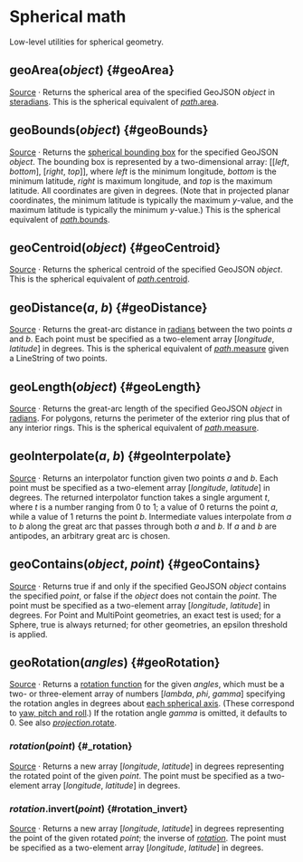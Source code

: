 # Spherical math

Low-level utilities for spherical geometry.

## geoArea(*object*) {#geoArea}

[Source](https://github.com/d3/d3-geo/blob/main/src/area.js) · Returns the spherical area of the specified GeoJSON *object* in [steradians](https://en.wikipedia.org/wiki/Steradian). This is the spherical equivalent of [*path*.area](./path.md#path_area).

## geoBounds(*object*) {#geoBounds}

[Source](https://github.com/d3/d3-geo/blob/main/src/bounds.js) · Returns the [spherical bounding box](https://www.jasondavies.com/maps/bounds/) for the specified GeoJSON *object*. The bounding box is represented by a two-dimensional array: \[\[*left*, *bottom*], \[*right*, *top*\]\], where *left* is the minimum longitude, *bottom* is the minimum latitude, *right* is maximum longitude, and *top* is the maximum latitude. All coordinates are given in degrees. (Note that in projected planar coordinates, the minimum latitude is typically the maximum *y*-value, and the maximum latitude is typically the minimum *y*-value.) This is the spherical equivalent of [*path*.bounds](./path.md#path_bounds).

## geoCentroid(*object*) {#geoCentroid}

[Source](https://github.com/d3/d3-geo/blob/main/src/centroid.js) · Returns the spherical centroid of the specified GeoJSON *object*. This is the spherical equivalent of [*path*.centroid](./path.md#path_centroid).

## geoDistance(*a*, *b*) {#geoDistance}

[Source](https://github.com/d3/d3-geo/blob/main/src/distance.js) · Returns the great-arc distance in [radians](http://mathworld.wolfram.com/Radian.html) between the two points *a* and *b*. Each point must be specified as a two-element array \[*longitude*, *latitude*\] in degrees. This is the spherical equivalent of [*path*.measure](./path.md#path_measure) given a LineString of two points.

## geoLength(*object*) {#geoLength}

[Source](https://github.com/d3/d3-geo/blob/main/src/length.js) · Returns the great-arc length of the specified GeoJSON *object* in [radians](http://mathworld.wolfram.com/Radian.html). For polygons, returns the perimeter of the exterior ring plus that of any interior rings. This is the spherical equivalent of [*path*.measure](./path.md#path_measure).

## geoInterpolate(*a*, *b*) {#geoInterpolate}

[Source](https://github.com/d3/d3-geo/blob/main/src/interpolate.js) · Returns an interpolator function given two points *a* and *b*. Each point must be specified as a two-element array \[*longitude*, *latitude*\] in degrees. The returned interpolator function takes a single argument *t*, where *t* is a number ranging from 0 to 1; a value of 0 returns the point *a*, while a value of 1 returns the point *b*. Intermediate values interpolate from *a* to *b* along the great arc that passes through both *a* and *b*. If *a* and *b* are antipodes, an arbitrary great arc is chosen.

## geoContains(*object*, *point*) {#geoContains}

[Source](https://github.com/d3/d3-geo/blob/main/src/contains.js) · Returns true if and only if the specified GeoJSON *object* contains the specified *point*, or false if the *object* does not contain the *point*. The point must be specified as a two-element array \[*longitude*, *latitude*\] in degrees. For Point and MultiPoint geometries, an exact test is used; for a Sphere, true is always returned; for other geometries, an epsilon threshold is applied.

## geoRotation(*angles*) {#geoRotation}

[Source](https://github.com/d3/d3-geo/blob/main/src/rotation.js) · Returns a [rotation function](#_rotation) for the given *angles*, which must be a two- or three-element array of numbers [*lambda*, *phi*, *gamma*] specifying the rotation angles in degrees about [each spherical axis](https://observablehq.com/@d3/three-axis-rotation). (These correspond to [yaw, pitch and roll](https://en.wikipedia.org/wiki/Aircraft_principal_axes).) If the rotation angle *gamma* is omitted, it defaults to 0. See also [*projection*.rotate](./projection.md#projection_rotate).

### *rotation*(*point*) {#_rotation}

[Source](https://github.com/d3/d3-geo/blob/main/src/rotation.js) · Returns a new array \[*longitude*, *latitude*\] in degrees representing the rotated point of the given *point*. The point must be specified as a two-element array \[*longitude*, *latitude*\] in degrees.

### *rotation*.invert(*point*) {#rotation_invert}

[Source](https://github.com/d3/d3-geo/blob/main/src/rotation.js) · Returns a new array \[*longitude*, *latitude*\] in degrees representing the point of the given rotated *point*; the inverse of [*rotation*](#_rotation). The point must be specified as a two-element array \[*longitude*, *latitude*\] in degrees.

